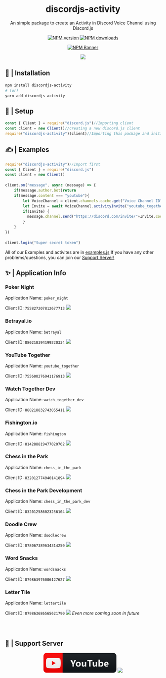 <div align="center">
  <h1>discordjs-activity</h1>
  <p>An simple package to create an Activity in Discord Voice Channel using Discord.js</p>
  <p>
    <a href="https://www.npmjs.com/package/discordjs-activity"><img src="https://img.shields.io/npm/v/discordjs-activity?maxAge=3600" alt="NPM version" /></a>
    <a href="https://www.npmjs.com/package/discordjs-activity"><img src="https://img.shields.io/npm/dt/discordjs-activity?maxAge=3600" alt="NPM downloads" /></a>
  </p>
  <p>
    <a href="https://www.npmjs.com/package/discordjs-activity"><img src="https://nodei.co/npm/discordjs-activity.png?downloads=true&stars=true" alt="NPM Banner"></a>
  </p>
</div>
<div align="center">
  <img src="https://media.discordapp.net/attachments/749254970003423345/849884191474057237/YPNTiGwhTl0AAAAASUVORK5CYII.png">
  <br>
</div>

## 📂 | Installation
```sh
npm install discordjs-activity
# (or)
yarn add discordjs-activity
```

## 📜 | Setup
```js
const { Client } = require("discord.js")//Importing client
const client = new Client()//creating a new discord.js client
require("discordjs-activity")(client)//Importing this package and initiating it with the client
```

## ✍ | Examples
```js
require("discordjs-activity")//Import first
const { Client } = require("discord.js")
const client = new Client()

client.on("message", async (message) => {
    if(message.author.bot)return
    if(message.content === "youtube"){
        let VoiceChannel = client.channels.cache.get("Voice Channel ID")//Voice Channel ID
        let Invite = await VoiceChannel.activityInvite("youtube_together")//Application Name [youtube_together, fishington, chess_in_the_park, betrayal, poker_night, chess_in_the_park_dev]
        if(Invite) {
          message.channel.send("https://discord.com/invite/"+Invite.code)// send's invite link in the channel
        }
    }
})

client.login("Super secret token")
```
All of our Examples and activites are in [examples.js](https://github.com/SudhanPlayz/discordjs-activity/blob/master/example.js)
If you have any other problems/questions, you can join our [Support Server!](https://discord.gg/sbySMS7m3v)

## ✨ | Application Info
### Poker Night
Application Name: `poker_night`

Client ID: `755827207812677713`
![](https://cdn.discordapp.com/attachments/749254970003423345/849889747794657290/unknown.png)
### Betrayal.io
Application Name: `betrayal`

Client ID: `880218394199220334`
![](https://media.discordapp.net/attachments/749254970003423345/849891725144752178/unknown.png)
### YouTube Together
Application Name: `youtube_together`

Client ID: `755600276941176913`
![](https://media.discordapp.net/attachments/749254970003423345/849889254327058442/unknown.png)
### Watch Together Dev
Application Name: `watch_together_dev`

Client ID: `880218832743055411`
![](https://cdn.discordapp.com/attachments/859074807132192769/891890625153224755/unknown.png)
### Fishington.io
Application Name: `fishington`

Client ID: `814288819477020702`
![](https://cdn.discordapp.com/attachments/749254970003423345/849892686160592937/unknown.png)
### Chess in the Park
Application Name: `chess_in_the_park`

Client ID: `832012774040141894`
![](https://cdn.discordapp.com/attachments/792153217344995368/872214312163377182/unknown.png)
### Chess in the Park Development
Application Name: `chess_in_the_park_dev`

Client ID: `832012586023256104`
![](https://cdn.discordapp.com/attachments/792153217344995368/872215200147832902/unknown.png)
### Doodle Crew
Application Name: `doodlecrew`

Client ID: `878067389634314250`
![](https://cdn.discordapp.com/attachments/859074807132192769/891888361441210398/unknown.png)
### Word Snacks
Application Name: `wordsnacks`

Client ID: `879863976006127627`
![](https://cdn.discordapp.com/attachments/859074807132192769/891889448604807209/unknown.png)
### Letter Tile
Application Name: `lettertile`

Client ID: `879863686565621790`
![](https://cdn.discordapp.com/attachments/859074807132192769/891889864973377546/unknown.png)
*Even more coming soon in future*

<br>
<br>

## 👥 | Support Server
<p align="center" style="text-align: center;">
  <a href="https://youtube.com/CodingWithSudhan?sub_confirmation=1"><img src="https://raw.githubusercontent.com/MikeCodesDotNET/ColoredBadges/master/png/streaming/youtube%402x.png"></a>
  <a href="https://discord.gg/sbySMS7m3v"><img src="https://discord.com/api/guilds/855346696258060338/widget.png?style=banner2"></a>
</p>
